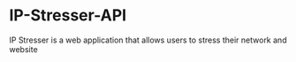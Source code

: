 # IP-Stresser-API
IP Stresser is a web application that allows users to stress their network and website
